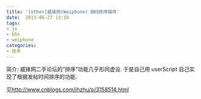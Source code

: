 ```yaml
---
title: '[other]威锋网(Weiphone) BBS排序插件'
date:  2013-06-27 13:18
tags: 
- js
- bbs
- weiphone
categories: 
- 技术
---
```


简介:  威锋网二手论坛的”排序”功能几乎形同虚设. 于是自己用 userScript 自己实现了根据发帖时间排序的功能.

见<http://www.cnblogs.com/jhzhu/p/3158514.html>